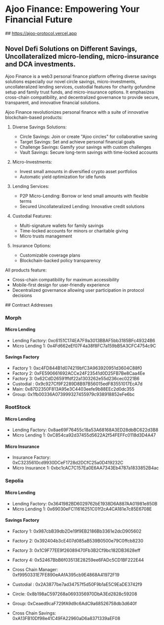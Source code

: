 # Ajoo Finance: Empowering Your Financial Future

## https://ajoo-protocol.vercel.app

## Novel Defi Solutions on Different Savings, Uncollateralized micro-lending, micro-insurance and DCA investments.

Ajoo Finance is a web3 personal finance platform offering diverse savings solutions especially our novel circle savings, micro-investments, uncollateralized lending services, custodial features for charity gofundme setup and family trust funds, and micro-insurance options. It emphasizes cross-chain compatibility, and decentralized governance to provide secure, transparent, and innovative financial solutions.

Ajoo Finance revolutionizes personal finance with a suite of innovative blockchain-based products:

1. Diverse Savings Solutions:

   - Circle Savings: Join or create "Ajoo circles" for collaborative saving
   - Target Savings: Set and achieve personal financial goals
   - Challenge Savings: Gamify your savings with custom challenges
   - Vault Savings: Secure long-term savings with time-locked accounts

2. Micro-Investments:

   - Invest small amounts in diversified crypto asset portfolios
   - Automatic yield optimization for idle funds

3. Lending Services:

   - P2P Micro-Lending: Borrow or lend small amounts with flexible terms
   - Secured Uncollateralized Lending: Innovative credit solutions

4. Custodial Features:

   - Multi-signature wallets for family savings
   - Time-locked accounts for minors or charitable giving
   - Micro trusts management

5. Insurance Options:
   - Customizable coverage plans
   - Blockchain-backed policy transparency

All products feature:

- Cross-chain compatibility for maximum accessibility
- Mobile-first design for user-friendly experience
- Decentralized governance allowing user participation in protocol decisions

## Contract Addresses

### Morph

#### Micro Lending

- Lending Factory: 0xc6151C174EA7F9a3013BBAF5bb3185BFc49324B6
- Micro Lending 1: 0x4Fd662eEf07F4a38f8FC7a159bB5A3CFC4754c9C

#### Savings Factory

- Factory 1: 0xc4FD844B1d074219bfC3A963920951d3604C88f0
- Factory 2: 0xFE590661692ACCe24F23541d0D25FB7Be8Caa4Ee
- Factory 3: 0x62CdD26591ffdf22a1303262e55d236cec0221B6
- Custodial : 0x9c927Cf9F2289D8B97B56015edF83551017EcA7d
- Main: 0x87D2350F813A95e3C4403eefe9b88EEc2d0dc355
- Group: 0x1fb00336A073999327455979c938918852eFe6bc

### RootStock

#### Micro Lending

- Lending Factory: 0x8ae69F76455c18a53A68168A3ED28dbBC622d3B8
- Micro Lending 1: 0xC854ca92d37455d5622A2f54FEFFc0118d3D4A47

#### Micro Insurance

- Insurance Factory: 0xC3235610cd9930DCeF1728d2DCfC25a0D419232C
- Micro Insurance 1: 0xbc1cAC7C157Ea0E6AA7343Eb4787a1833852B4ac

### Sepolia

#### Micro Lending

- Lending Factory: 0x3641982BD6029762bE1938D6A887AA01981e850B
- Micro Lending 1: 0x69030eFC11616251C01f2cA4CA181e7c85E6708E

#### Savings Factory

- Factory 1: 0x987cbB39db2De19f9EB2186Bb3361e2dcD905602
- Factory 2: 0x392404b3cE407d085aB539B0500e79C0ffcb8230
- Factory 3: 0x1C9F77EE9f26089470Fb3B2Cf9bc182DB3628eff
- Factory 4: 0x52467BbB6f03513E28259ee6FADc5CD1BF222E44

- Cross Chain Manager: 0xf9950331E7FE890eAAfA395cb9E4868A41972F19
- Custodial : 0x2A3877be7ad34757f5d50F9b1aE5C9EaDE3742f9
- Circle: 0x8b198aC597268a0693356970DbA3Ed2828c59208
- Group: 0xCeaed9caF729fA9d9c6AdC9a68526758db3d640f
- Cross Chain Savings: 0xA13FB10Df98e41C49FA22960aD6a8371339aEF08
